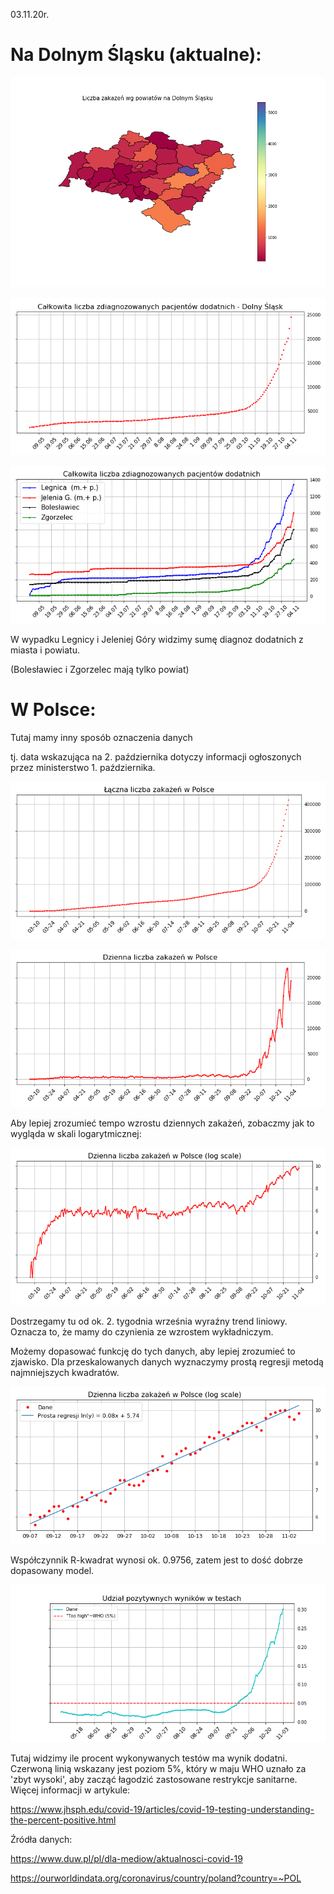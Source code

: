 03.11.20r.

# Na Dolnym Śląsku (aktualne):

![](images/geo_1.png)



![](images/DS_total_cases.png)


![](images/DS_LJBZ_cases.png)

W wypadku Legnicy i Jeleniej Góry widzimy sumę diagnoz dodatnich z miasta i powiatu.

(Bolesławiec i Zgorzelec mają tylko powiat) 


# W Polsce:

Tutaj mamy inny sposób oznaczenia danych

tj. data wskazująca na 2. października dotyczy informacji ogłoszonych przez ministerstwo 1. października. 

![](images/PL_total_cases.png)


![](images/PL_new_cases.png)

Aby lepiej zrozumieć tempo wzrostu dziennych zakażeń, zobaczmy jak to wygląda w skali logarytmicznej:

![](images/PL_new_cases_log.png)

Dostrzegamy tu od ok. 2. tygodnia września wyraźny trend liniowy. Oznacza to, że mamy do czynienia ze wzrostem wykładniczym.

Możemy dopasować funkcję do tych danych, aby lepiej zrozumieć to zjawisko. Dla przeskalowanych danych wyznaczymy prostą regresji metodą najmniejszych kwadratów. 

![](images/PL_regression.png)

Współczynnik R-kwadrat wynosi ok. 0.9756, zatem jest to dość dobrze dopasowany model.

![](images/PL_positive.png)

Tutaj widzimy ile procent wykonywanych testów ma wynik dodatni. Czerwoną linią wskazany jest poziom 5%, który w maju WHO uznało za 'zbyt wysoki', aby zacząć łagodzić zastosowane restrykcje sanitarne. Więcej informacji w artykule: 

https://www.jhsph.edu/covid-19/articles/covid-19-testing-understanding-the-percent-positive.html





Źródła danych:

https://www.duw.pl/pl/dla-mediow/aktualnosci-covid-19

https://ourworldindata.org/coronavirus/country/poland?country=~POL
